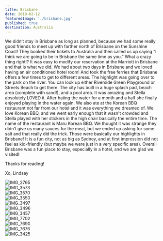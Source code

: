```yaml
---
title: Brisbane
date: 2019-02-12
featuredImage: './brisbane.jpg'
published: true
destination: Australia
---
```


We didn’t stay in Brisbane as long as planned, because we had some really good friends to meet up with farther north of Brisbane on the Sunshine Coast! They booked their tickets to Australia and then called us up saying “I think we are going to be in Brisbane the same time as you.” What a crazy thing right!? It was easy to modify our reservation at the Marriott in Brisbane and that is what we did. We had about two days in Brisbane and we loved having an air conditioned hotel room! And took the free ferries that Brisbane offers a few times to get to different areas. The highlight was going over to the park on the river. You can look up either Riverside Green Playground or Streets Beach to get there. The city has built in a huge splash pad, beach area (complete with sand!), and a pool area. It was amazing and Stella absolutely LOVED it. After hating the water for a month and a half she finally enjoyed playing in the water again. We also ate at the Korean BBQ restaurant not far from our hotel and it was everything we dreamed of. We love Korean BBQ, and we went early enough that it wasn't crowded and Stella played with her stickers in the high chair basically the entire time. The name of the restaurant is Maru Korean BBQ. We thought it was strange they didn’t give us many sauces for the meat, but we ended up asking for some salt and that really did the trick. Those were basically our highlights in Brisbane! It is a fun city, not as big as Sydney, and at first impression did not feel as kid-friendly (but maybe we were just in a very specific area). Overall Brisbane was a fun place to stay, especially in a hotel, and we are glad we visited! 

Thanks for reading!

Xo, Lindsay

![IMG_2765](IMG_2765.jpg)
<br />
![IMG_3573](IMG_3573.JPG)
<br />
![IMG_3570](IMG_3570.JPG)
<br />
![IMG_3550](IMG_3550.JPG)
<br />
![IMG_3497](IMG_3497.JPG)
<br />
![IMG_3496](IMG_3496.JPG)
<br />
![IMG_3457](IMG_3457.JPG)
<br />
![IMG_7702](IMG_7702.JPG)
<br />
![IMG_7690](IMG_7690.JPG)
<br />
![IMG_7676](IMG_7676.JPG)
<br />
![IMG_3425](IMG_3425.JPG)